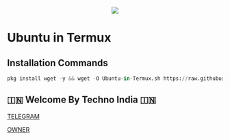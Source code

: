 <p align="center">
<img src="https://images-wixmp-ed30a86b8c4ca887773594c2.wixmp.com/f/072fa096-b852-4161-ae5d-8f42f037c051/d3j1356-855cfd6b-6cf8-4deb-92d8-3260ae570d56.gif?token=eyJ0eXAiOiJKV1QiLCJhbGciOiJIUzI1NiJ9.eyJzdWIiOiJ1cm46YXBwOjdlMGQxODg5ODIyNjQzNzNhNWYwZDQxNWVhMGQyNmUwIiwiaXNzIjoidXJuOmFwcDo3ZTBkMTg4OTgyMjY0MzczYTVmMGQ0MTVlYTBkMjZlMCIsIm9iaiI6W1t7InBhdGgiOiJcL2ZcLzA3MmZhMDk2LWI4NTItNDE2MS1hZTVkLThmNDJmMDM3YzA1MVwvZDNqMTM1Ni04NTVjZmQ2Yi02Y2Y4LTRkZWItOTJkOC0zMjYwYWU1NzBkNTYuZ2lmIn1dXSwiYXVkIjpbInVybjpzZXJ2aWNlOmZpbGUuZG93bmxvYWQiXX0.fS74KSV8Q51an7w8kIVnxZqTNJepp0lvqBL726pkofA">
</p>



# Ubuntu in Termux


## Installation Commands
```python
pkg install wget -y && wget -O Ubuntu-in-Termux.sh https://raw.githubusercontent.com/TechnoIndian/Ubuntu/main/Ubuntu-in-Termux.sh && chmod -R +x Ubuntu-in-Termux.sh && ./Ubuntu-in-Termux.sh
```


## 🇮🇳 Welcome By Techno India 🇮🇳

<a href="https://t.me/rktechnoindians">
   <p> TELEGRAM </p>
  </a>
<a href="https://t.me/RK_TECHNO_INDIA">
   <p> OWNER </p>
  </a>


